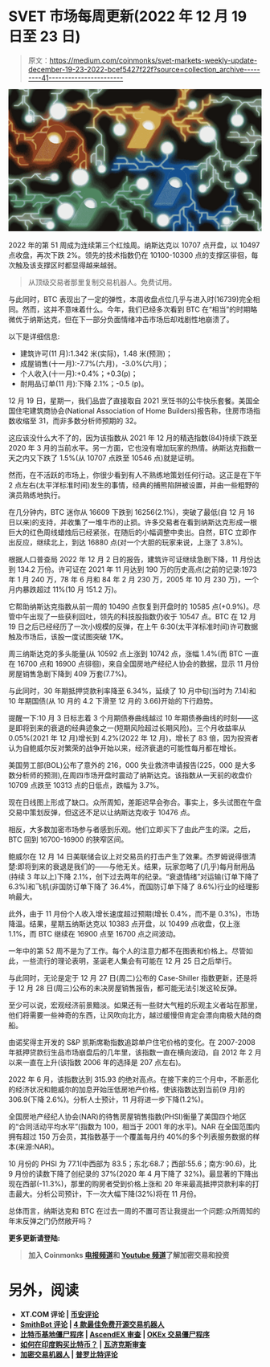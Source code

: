 # SVET 市场每周更新(2022 年 12 月 19 日至 23 日)

> 原文：<https://medium.com/coinmonks/svet-markets-weekly-update-december-19-23-2022-bcef5427f22f?source=collection_archive---------41----------------------->

![](img/9e97240309bf0af8d96f0d4c0c09a6b8.png)

2022 年的第 51 周成为连续第三个红烛周。纳斯达克以 10707 点开盘，以 10497 点收盘，再次下跌 2%。领先的技术指数仍在 10100-10300 点的支撑区徘徊，每次触及该支撑区时都显得越来越弱。

> 从顶级交易者那里复制交易机器人。免费试用。

与此同时，BTC 表现出了一定的弹性，本周收盘点位几乎与进入时(16739)完全相同。然而，这并不意味着什么。今年，我们已经多次看到 BTC 在“相当”的时期略微优于纳斯达克，但在下一部分负面情绪冲击市场后却戏剧性地崩溃了。

以下是详细信息:

*   建筑许可(11 月):1.342 米(实际)，1.48 米(预测)；
*   成屋销售(十一月):-7.7%(六月)，-3.0%(六月)；
*   个人收入(十一月):+0.4%；+0.3(p)；
*   耐用品订单(11 月):下降 2.1%；-0.5 (p)。

12 月 19 日，星期一，我们品尝了直接取自 2021 烹饪书的公牛快乐套餐。美国全国住宅建筑商协会(National Association of Home Builders)报告称，住房市场指数收缩至 31，而非多数分析师预期的 32。

这应该没什么大不了的，因为该指数从 2021 年 12 月的精选指数(84)持续下跌至 2020 年 3 月的当前水平。另一方面，它也没有增加玩家的热情。纳斯达克指数一天之内又下跌了 1.5%(从 10707 点跌至 10546 点)就是证明。

然而，在不活跃的市场上，你很少看到有人不熟练地策划任何行动。这正是在下午 2 点左右(太平洋标准时间)发生的事情，经典的捕熊陷阱被设置，并由一些粗野的演员熟练地执行。

在几分钟内，BTC 迷你从 16609 下跌到 16256(2.1%)，突破了最低(自 12 月 16 日以来)的支持，并收集了一堆牛市的止损。许多交易者在看到纳斯达克形成一根巨大的红色周线蜡烛后已经紧张，在随后的小幅调整中卖出。自然，BTC 立即作出反应，继续北上，到达 16880 点(对一个大胆的玩家来说，上涨了 3.8%)。

根据人口普查局 2022 年 12 月 2 日的报告，建筑许可证继续急剧下降，11 月份达到 134.2 万份。许可证在 2021 年 11 月达到 190 万的历史高点(之前的记录:1973 年 1 月 240 万，78 年 6 月和 84 年 2 月 230 万，2005 年 10 月 230 万)，一个月内暴跌超过 11%(10 月 151.2 万)。

它帮助纳斯达克指数从前一周的 10490 点恢复到开盘时的 10585 点(+0.9%)。尽管中午出现了一些获利回吐，领先的科技股指数仍收于 10547 点。BTC 在 12 月 19 日之后已经经历了一次小规模的反弹，在上午 6:30(太平洋标准时间)许可数据触及市场后，该股一度试图突破 17K。

周三纳斯达克的多头能量(从 10592 点上涨到 10742 点，涨幅 1.4%(而 BTC 一直在 16700 点和 16900 点徘徊)，来自全国房地产经纪人协会的数据，显示 11 月份房屋销售急剧下降到 409 万套(7.7%)。

与此同时，30 年期抵押贷款利率降至 6.34%，延续了 10 月中旬(当时为 7.14)和 10 年期国债(从 10 月的 4.2 下滑至 12 月的 3.66)开始的下行趋势。

提醒一下:10 月 3 日标志着 3 个月期债券曲线越过 10 年期债券曲线的时刻——这是即将到来的衰退的经典迹象之一(短期风险超过长期风险)。三个月收益率从 0.05%(2021 年 12 月)增长到 4.2%(2022 年 12 月)，增长了 83 倍，因为投资者认为自鲍威尔反对繁荣的战争开始以来，经济衰退的可能性每月都在增长。

美国劳工部(BOL)公布了意外的 216，000 失业救济申请报告(225，000 是大多数分析师的预测),在周四市场开盘时震动了纳斯达克。该指数从一天前的收盘价 10709 点跌至 10313 点的日低点，跌幅为 3.7%。

现在日线图上形成了缺口。众所周知，差距迟早会弥合。事实上，多头试图在午盘交易中策划反弹，但这还不足以让纳斯达克收于 10476 点。

相反，大多数加密市场参与者感到乐观。他们立即买下了由此产生的深。之后，BTC 回到 16700-16900 的狭窄区间。

鲍威尔在 12 月 14 日美联储会议上对交易员的打击产生了效果。杰罗姆说得很清楚:即将到来的衰退是我们的——与他无关。结果，玩家忽略了(几乎)每月耐用品(持续 3 年以上)下降 2.1%，创下过去两年的纪录。“衰退情绪”对运输(订单下降了 6.3%)和飞机(非国防订单下降了 36.4%，而国防订单下降了 8.6%)行业的经理影响最大。

此外，由于 11 月份个人收入增长速度超过预期(增长 0.4%，而不是 0.3%)，市场降温。结果，星期五纳斯达克以 10383 点开盘，以 10499 点收盘，仅上涨 1.1%，而 BTC 继续在 16900 点至 16700 点之间波动。

一年中的第 52 周不是为了工作。每个人的注意力都不在图表和价格上。尽管如此，一些流行的理论表明，圣诞老人集会有可能在 12 月 25 日之后举行。

与此同时，无论是定于 12 月 27 日(周二)公布的 Case-Shiller 指数更新，还是将于 12 月 28 日(周三)公布的未决房屋销售报告，都可能无法引发这轮反弹。

至少可以说，宏观经济前景黯淡。如果还有一些财大气粗的乐观主义者站在那里，他们将需要一些神奇的东西，让风吹向北方，越过缓慢但肯定会漂向南极大陆的商船。

由诺奖得主开发的 S&P 凯斯席勒指数追踪单户住宅价格的变化。在 2007-2008 年抵押贷款衍生品市场崩盘后的几年里，该指数一直在横向波动，自 2012 年 2 月以来一直在上升(该指数 2006 年的选择是 207 点左右)。

2022 年 6 月，该指数达到 315.93 的绝对高点。在接下来的三个月中，不断恶化的经济状况和鲍威尔的加息开始压低房地产价格，使该指数达到当前(9 月)的 306.9(下降 2.6%)。分析人士预计，11 月将进一步下降(1.2%)。

全国房地产经纪人协会(NAR)的待售房屋销售指数(PHSI)衡量了美国四个地区的“合同活动平均水平”(指数为 100，相当于 2001 年的水平)。NAR 在全国范围内拥有超过 150 万会员，其指数基于一个覆盖每月约 40%的多个列表服务数据的样本(来源:NAR)。

10 月份的 PHSI 为 77.1(中西部为 83.5；东北:68.7；西部:55.6；南方:90.6)，比 9 月份的读数下降了创纪录的 37%(2020 年 4 月下降了 32%)。最显著的下降出现在西部(-11.3%)，那里的购房者受到价格上涨和 20 年来最高抵押贷款利率的打击最大。分析公司预计，下一次大幅下降(32%)将在 11 月份。

总体而言，纳斯达克和 BTC 在过去一周的不置可否让我提出一个问题:众所周知的年末反弹之门仍然敞开吗？

**更多更新请登陆:**[](https://evernomics.com/)

> **加入 Coinmonks [电报频道](https://t.me/coincodecap)和 [Youtube 频道](https://www.youtube.com/c/coinmonks/videos)了解加密交易和投资**

# **另外，阅读**

*   **XT.COM 评论 | [币安评论](https://coincodecap.com/xt-com-review)**
*   **[SmithBot 评论](https://coincodecap.com/smithbot-review) | [4 款最佳免费开源交易机器人](https://coincodecap.com/free-open-source-trading-bots)**
*   **[比特币基地僵尸程序](/coinmonks/coinbase-bots-ac6359e897f3) | [AscendEX 审查](/coinmonks/ascendex-review-53e829cf75fa) | [OKEx 交易僵尸程序](/coinmonks/okex-trading-bots-234920f61e60)**
*   **[如何在印度购买比特币？](/coinmonks/buy-bitcoin-in-india-feb50ddfef94) | [瓦济克斯审查](/coinmonks/wazirx-review-5c811b074f5b)**
*   **[加密交易机器人](/coinmonks/crypto-trading-bot-c2ffce8acb2a) | [普罗比特评论](https://coincodecap.com/probit-review)**